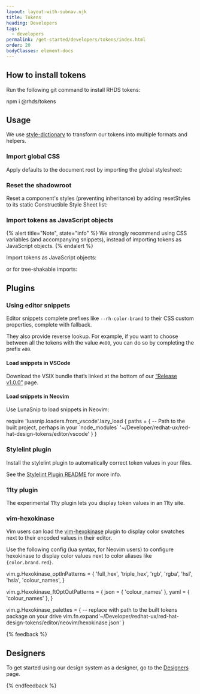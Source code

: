```yaml
---
layout: layout-with-subnav.njk
title: Tokens
heading: Developers
tags:
  - developers
permalink: /get-started/developers/tokens/index.html
order: 20
bodyClasses: element-docs
---
```


## How to install tokens

Run the following git command to install RHDS tokens:

<rh-code-block>
npm i @rhds/tokens
</rh-code-block>

## Usage

We use [style-dictionary](https://amzn.github.io/style-dictionary/) to transform our tokens into multiple formats and helpers.

### Import global CSS

Apply defaults to the document root by importing the global stylesheet:

<rh-code-block>
    <script type="text/html">
<link rel="stylesheet" href="/url/to/@rhds/tokens/css/global.css">
<style>
  :is(h1, h2, h3, h4, h5, h6) {
    font-family: var(--rh-font-family-heading);
  }
</style>
  </script>
</rh-code-block>

### Reset the shadowroot

Reset a component's styles (preventing inheritance) by adding resetStyles to its static Constructible Style Sheet list:

<rh-code-block>
  <script type="text/sample-javascript">
import { resetStyles } from '@rhds/tokens/css/reset.css.js';
import style from './rh-jazz-hands.css';

@customElement('rh-jazz-hands')
export class RhJazzHands extends LitElement {
  static readonly styles = [resetStyles, style];
}
  </script>
</rh-code-block>

### Import tokens as JavaScript objects

{% alert title="Note", state="info" %}
We strongly recommend using CSS variables (and accompanying snippets), instead of importing tokens as JavaScript objects.
{% endalert %}

Import tokens as JavaScript objects:

<rh-code-block>
  <script type="text/sample-javascript">
import { tokens } from '@rhds/tokens';

html`<span style="color: ${tokens.get('--rh-color-blue-300')}">I'm blue</span>`;
  </script>
</rh-code-block>

or for tree-shakable imports:

<rh-code-block>
  <script type="text/sample-javascript">
import { ColorBlue300 } from '@rhds/tokens/values.js';

html`<span style="color: ${ColorBlue300}">I'm blue</span>`;
  </script>
</rh-code-block>

## Plugins

### Using editor snippets

Editor snippets complete prefixes like `--rh-color-brand` to their CSS custom properties, complete with fallback.

<rh-code-block>
  <script type="text/css">
color: var(--rh-color-brand, #ee0000);
  </script>
</rh-code-block>

They also provide reverse lookup. For example,  if you want to choose between all the tokens with the  value `#e00`, you can do so by completing the prefix `e00`.

#### Load snippets in VSCode 

Download the VSIX bundle that’s linked at the bottom of our [“Release v1.0.0”](https://github.com/RedHat-UX/red-hat-design-tokens/releases/tag/v1.0.0) page.

#### Load snippets in Neovim

Use LunaSnip to load snippets in Neovim:

<rh-code-block>
require 'luasnip.loaders.from_vscode'.lazy_load { paths = {
  -- Path to the built project, perhaps in your `node_modules`
  '~/Developer/redhat-ux/red-hat-design-tokens/editor/vscode'
} }
</rh-code-block>

### Stylelint plugin

Install the stylelint plugin to automatically correct token values in your files.

See the [Stylelint Plugin README](https://github.com/RedHat-UX/red-hat-design-tokens/blob/main/plugins/stylelint/README.md) for more info.

### 11ty plugin

The experimental 11ty plugin lets you display token values in an 11ty site.

### vim-hexokinase

Vim users can load the [vim-hexokinase](https://github.com/RRethy/vim-hexokinase) plugin to display color swatches next to their encoded values in their editor.

Use the following config (lua syntax, for Neovim users) to configure hexokinase to display color values next to color aliases like `{color.brand.red}`.

<rh-code-block>
vim.g.Hexokinase_optInPatterns = {
  'full_hex', 'triple_hex',
  'rgb', 'rgba',
  'hsl', 'hsla',
  'colour_names',
}

vim.g.Hexokinase_ftOptOutPatterns = {
  json = { 'colour_names' },
  yaml = { 'colour_names' },
}

vim.g.Hexokinase_palettes = {
  -- replace with path to the built tokens package on your drive
  vim.fn.expand'~/Developer/redhat-ux/red-hat-design-tokens/editor/neovim/hexokinase.json'
}
</rh-code-block>

{% feedback %}
  <h2>Designers</h2>
  <p>To get started using our design system as a designer, go to the <a href="get-started/designers">Designers</a> page.</p>
{% endfeedback %}
